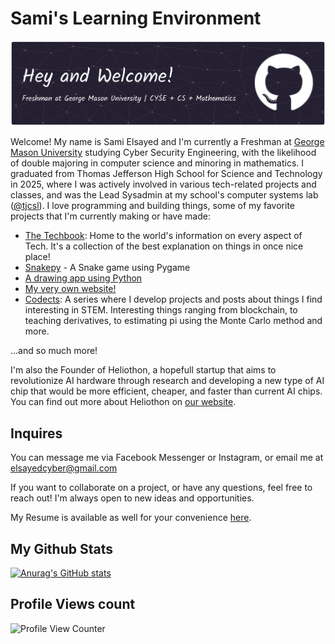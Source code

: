 <!---
- 👋 Hi, I’m @selsayed25
- 👀 I’m interested in Science (mostly Biology and Chemistry), Tech, Mathematics, and programming (Python, Java, HTML, CSS, R, and SQL)
- 🌱 I’m currently learning how to speak Python, Java, and HTML. 
- 📫 How to reach me: Facebook and Instagram: @samielsayedtj
--->

# Sami's Learning Environment

<center>

![Header](./static/img/github-header-image-2025.png)

</center>

Welcome! My name is Sami Elsayed and I'm currently a Freshman at [George Mason University](https://www.gmu.edu) studying Cyber Security Engineering, with the likelihood of double majoring in computer science and minoring in mathematics. I graduated from Thomas Jefferson High School for Science and Technology in 2025, where I was actively involved in various tech-related projects and classes, and was the Lead Sysadmin at my school's computer systems lab ([@tjcsl](https://github.com/tjcsl)). I love programming and building things, some of my favorite projects that I'm currently making or have made:

- [The Techbook](https://github.com/selsayed25/techbook): Home to the world's information on every aspect of Tech. It's a collection of the best explanation on things in once nice place!
- [Snakepy](https://github.com/selsayed25/snakepy) - A Snake game using Pygame
- [A drawing app using Python](https://github.com/selsayed25/python-drawing-app)
- [My very own website!](https://github.com/selsayed25/website)
- [Codects](https://tcedco.github.io/website): A series where I develop projects and posts about things I find interesting in STEM. Interesting things ranging from blockchain, to teaching derivatives, to estimating pi using the Monte Carlo method and more.

...and so much more!

I'm also the Founder of Heliothon, a hopefull startup that aims to revolutionize AI hardware through research and developing a new type of AI chip that would be more efficient, cheaper, and faster than current AI chips. You can find out more about Heliothon on [our website](https://heliothon.github.io/).

## Inquires

You can message me via Facebook Messenger or Instagram, or email me at [elsayedcyber@gmail.com](mailto:elsayedcyber@gmail.com)

If you want to collaborate on a project, or have any questions, feel free to reach out! I'm always open to new ideas and opportunities.

My Resume is available as well for your convenience [here](./static/docs/resume.pdf).

## My Github Stats

[![Anurag's GitHub stats](https://github-readme-stats.vercel.app/api?username=selsayed25)](https://github.com/anuraghazra/github-readme-stats)

## Profile Views count

![Profile View Counter](https://komarev.com/ghpvc/?username=selsayed25)
<!---
selsayed25/selsayed25 is a ✨ special ✨ repository because its `README.md` (this file) appears on your GitHub profile.
You can click the Preview link to take a look at your changes.
--->
